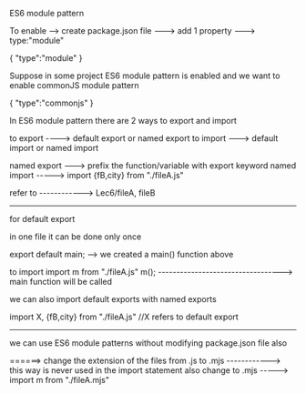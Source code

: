 ES6 module pattern 

To enable --> create package.json file ---> add 1 property ---> type:"module"


{
  "type":"module"
}

Suppose in some project ES6 module pattern is enabled and we want to enable commonJS module pattern 

{
  "type":"commonjs"
}

In ES6 module pattern there are 2 ways to export and import 

to export ---->  default export or named export
to import  ---> default import or named import


named export ---> prefix the function/variable with export keyword 
named import -----> import {fB,city} from "./fileA.js"


refer to ------------> Lec6/fileA, fileB

------------------------------------------------------------


for default export 

in one file it can be done only once 

export default main;          --> we created a main() function above

to import 
import m from "./fileA.js"
m(); ----------------------------------> main function will be called

we can also import  default exports with named exports

import X, {fB,city} from "./fileA.js"   //X refers to default export


---------------------------------------------------------------------------------

we can use ES6 module patterns without modifying package.json file also

======> change the extension of the files from .js to .mjs  ------------> this way is never used
in the import statement also change to .mjs -----> import m from "./fileA.mjs"
